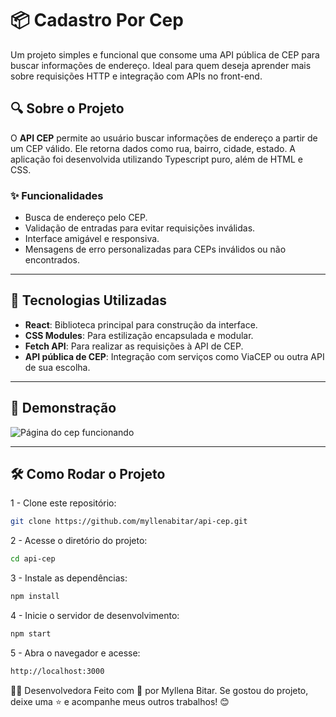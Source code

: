 
# 📦 Cadastro Por Cep

Um projeto simples e funcional que consome uma API pública de CEP para buscar informações de endereço. Ideal para quem deseja aprender mais sobre requisições HTTP e integração com APIs no front-end.

## 🔍 Sobre o Projeto

O **API CEP** permite ao usuário buscar informações de endereço a partir de um CEP válido. Ele retorna dados como rua, bairro, cidade, estado. A aplicação foi desenvolvida utilizando Typescript puro, além de HTML e CSS.

### ✨ Funcionalidades

- Busca de endereço pelo CEP.
- Validação de entradas para evitar requisições inválidas.
- Interface amigável e responsiva.
- Mensagens de erro personalizadas para CEPs inválidos ou não encontrados.

---

## 🚀 Tecnologias Utilizadas

- **React**: Biblioteca principal para construção da interface.
- **CSS Modules**: Para estilização encapsulada e modular.
- **Fetch API**: Para realizar as requisições à API de CEP.
- **API pública de CEP**: Integração com serviços como ViaCEP ou outra API de sua escolha.

---

## 📸 Demonstração

<img src="https://github.com/user-attachments/assets/cfda99d6-3083-45cb-8a96-ba9d36d95c6a" alt="Página do cep funcionando">


---

## 🛠️ Como Rodar o Projeto

1 - Clone este repositório:

   ```bash
   git clone https://github.com/myllenabitar/api-cep.git
```
2 - Acesse o diretório do projeto:
   ```bash
cd api-cep
   ```
3 - Instale as dependências:
   ```bash
npm install
   ```
4 - Inicie o servidor de desenvolvimento:
   ```bash
npm start
   ```
5 - Abra o navegador e acesse:
   ```bash
http://localhost:3000
````

👩‍💻 Desenvolvedora
Feito com 💜 por Myllena Bitar.
Se gostou do projeto, deixe uma ⭐ e acompanhe meus outros trabalhos! 😊
